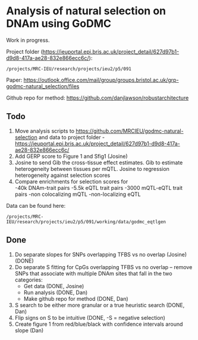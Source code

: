 # Analysis of natural selection on DNAm using GoDMC

Work in progress.

Project folder (https://ieuportal.epi.bris.ac.uk/project_detail/627d97b1-d9d8-417a-ae28-832e866ecc6c/):

```
/projects/MRC-IEU/research/projects/ieu2/p5/091 
```

Paper: https://outlook.office.com/mail/group/groups.bristol.ac.uk/grp-godmc-natural_selection/files

Github repo for method: https://github.com/danjlawson/robustarchitecture


## Todo

1. Move analysis scripts to https://github.com/MRCIEU/godmc-natural-selection and data to project folder - https://ieuportal.epi.bris.ac.uk/project_detail/627d97b1-d9d8-417a-ae28-832e866ecc6c/
7. Add GERP score to Figure 1 and Sfig1 (Josine) 
8. Josine to send Gib the cross-tissue effect estimates. Gib to estimate heterogeneity between tissues per mQTL. Josine to regression heterogeneity against selection scores
9. Compare enrichments for selection scores for  
-40k DNAm-trait pairs
-5.5k eQTL trait pairs
-3000 mQTL-eQTL trait pairs
-non colocalizing mQTL
-non-localizing eQTL

Data can be found here:
```
/projects/MRC-IEU/research/projects/ieu2/p5/091/working/data/godmc_eqtlgen
```

## Done

1. Do separate slopes for SNPs overlapping TFBS vs no overlap (Josine) (DONE)
3. Do separate S fitting for CpGs overlapping TFBS vs no overlap – remove SNPs that associate with multiple DNAm sites that fall in the two categories: 
    - Get data (DONE, Josine) 
    - Run analysis (DONE, Dan)  
    - Make github repo for method (DONE, Dan) 
4. S search to be either more granular or a true heuristic search (DONE, Dan) 
5. Flip signs on S to be intuitive (DONE, -S = negative selection) 
6. Create figure 1 from red/blue/black with confidence intervals around slope (Dan) 
